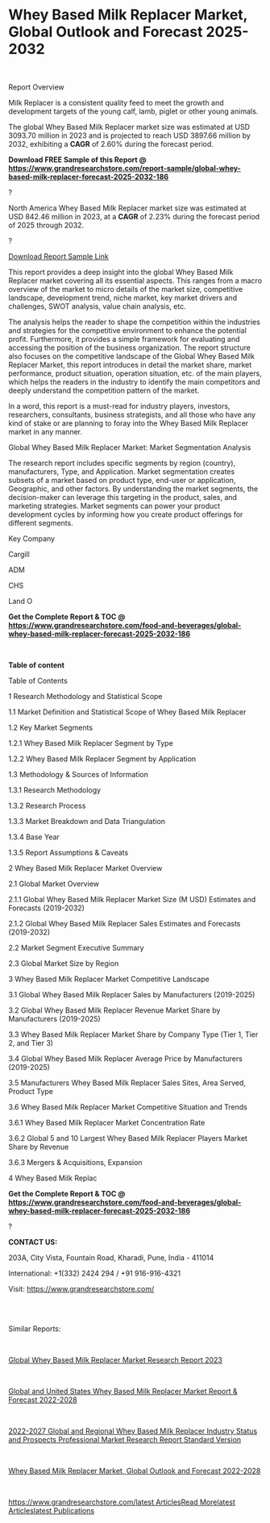 <h1>Whey Based Milk Replacer Market, Global Outlook and Forecast 2025-2032</h1><br/><p>Report Overview</p>
 
 
 
 <p>Milk Replacer is a consistent quality feed to meet the growth and development targets of the young calf, lamb, piglet or other young animals.</p>
 
 
 
 <p>The global Whey Based Milk Replacer market size was estimated at USD 3093.70 million in 2023 and is projected to reach USD 3897.66 million by 2032, exhibiting a <strong>CAGR</strong> of 2.60% during the forecast period.</p>
 
 
 
 <div><b>Download FREE Sample of this Report @ <a href="https://www.grandresearchstore.com/report-sample/global-whey-based-milk-replacer-forecast-2025-2032-186">https://www.grandresearchstore.com/report-sample/global-whey-based-milk-replacer-forecast-2025-2032-186</a></b></div>
 
 
 
 <p>? </p>
 
 
 
 <p>North America Whey Based Milk Replacer market size was estimated at USD 842.46 million in 2023, at a <strong>CAGR</strong> of 2.23% during the forecast period of 2025 through 2032.</p>
 
 
 
 <p>? </p>
 
 
 
 <p><a href="https://www.grandresearchstore.com/mr-admin/report-sample/global-whey-based-milk-replacer-forecast-2025-2032-186">Download Report Sample Link</a></p>
 
 
 
 <p>This report provides a deep insight into the global Whey Based Milk Replacer market covering all its essential aspects. This ranges from a macro overview of the market to micro details of the market size, competitive landscape, development trend, niche market, key market drivers and challenges, SWOT analysis, value chain analysis, etc.</p>
 
 
 
 <p>The analysis helps the reader to shape the competition within the industries and strategies for the competitive environment to enhance the potential profit. Furthermore, it provides a simple framework for evaluating and accessing the position of the business organization. The report structure also focuses on the competitive landscape of the Global Whey Based Milk Replacer Market, this report introduces in detail the market share, market performance, product situation, operation situation, etc. of the main players, which helps the readers in the industry to identify the main competitors and deeply understand the competition pattern of the market.</p>
 
 
 
 <p>In a word, this report is a must-read for industry players, investors, researchers, consultants, business strategists, and all those who have any kind of stake or are planning to foray into the Whey Based Milk Replacer market in any manner.</p>
 
 
 
 <p>Global Whey Based Milk Replacer Market: Market Segmentation Analysis</p>
 
 
 
 <p>The research report includes specific segments by region (country), manufacturers, Type, and Application. Market segmentation creates subsets of a market based on product type, end-user or application, Geographic, and other factors. By understanding the market segments, the decision-maker can leverage this targeting in the product, sales, and marketing strategies. Market segments can power your product development cycles by informing how you create product offerings for different segments.</p>
 
 
 
 <p>Key Company</p>
 
 
 
 <p>Cargill</p>
 
 
 
 <p>ADM</p>
 
 
 
 <p>CHS</p>
 
 
 
 <p>Land O</p>
 
 
 
 <div><b>Get the Complete Report & TOC @ <a href="https://www.grandresearchstore.com/food-and-beverages/global-whey-based-milk-replacer-forecast-2025-2032-186">https://www.grandresearchstore.com/food-and-beverages/global-whey-based-milk-replacer-forecast-2025-2032-186</a></b></div>
 
 
 
 <p><br />
 
 <b>Table of content</b></p>
 
 
 
 <p>Table of Contents<br />
 
 1 Research Methodology and Statistical Scope<br />
 
 1.1 Market Definition and Statistical Scope of Whey Based Milk Replacer<br />
 
 1.2 Key Market Segments<br />
 
 1.2.1 Whey Based Milk Replacer Segment by Type<br />
 
 1.2.2 Whey Based Milk Replacer Segment by Application<br />
 
 1.3 Methodology & Sources of Information<br />
 
 1.3.1 Research Methodology<br />
 
 1.3.2 Research Process<br />
 
 1.3.3 Market Breakdown and Data Triangulation<br />
 
 1.3.4 Base Year<br />
 
 1.3.5 Report Assumptions & Caveats<br />
 
 2 Whey Based Milk Replacer Market Overview<br />
 
 2.1 Global Market Overview<br />
 
 2.1.1 Global Whey Based Milk Replacer Market Size (M USD) Estimates and Forecasts (2019-2032)<br />
 
 2.1.2 Global Whey Based Milk Replacer Sales Estimates and Forecasts (2019-2032)<br />
 
 2.2 Market Segment Executive Summary<br />
 
 2.3 Global Market Size by Region<br />
 
 3 Whey Based Milk Replacer Market Competitive Landscape<br />
 
 3.1 Global Whey Based Milk Replacer Sales by Manufacturers (2019-2025)<br />
 
 3.2 Global Whey Based Milk Replacer Revenue Market Share by Manufacturers (2019-2025)<br />
 
 3.3 Whey Based Milk Replacer Market Share by Company Type (Tier 1, Tier 2, and Tier 3)<br />
 
 3.4 Global Whey Based Milk Replacer Average Price by Manufacturers (2019-2025)<br />
 
 3.5 Manufacturers Whey Based Milk Replacer Sales Sites, Area Served, Product Type<br />
 
 3.6 Whey Based Milk Replacer Market Competitive Situation and Trends<br />
 
 3.6.1 Whey Based Milk Replacer Market Concentration Rate<br />
 
 3.6.2 Global 5 and 10 Largest Whey Based Milk Replacer Players Market Share by Revenue<br />
 
 3.6.3 Mergers & Acquisitions, Expansion<br />
 
 4 Whey Based Milk Replac</p>
 
 
 
 <div><b>Get the Complete Report & TOC @ <a href="https://www.grandresearchstore.com/food-and-beverages/global-whey-based-milk-replacer-forecast-2025-2032-186">https://www.grandresearchstore.com/food-and-beverages/global-whey-based-milk-replacer-forecast-2025-2032-186</a></b></div>
 
 
 
 <p>? </p>
 
 
 
 <p><b>CONTACT US:</b><br />
 
 203A, City Vista, Fountain Road, Kharadi, Pune, India - 411014<br />
 
 International: +1(332) 2424 294 / +91 916-916-4321<br />
 
 Visit: <a href="https://www.grandresearchstore.com/">https://www.grandresearchstore.com/</a><br />
 
 <br />
 
 <br />
 
 Similar Reports:<br />
 
 <br />
 
 <a href="https://www.grandresearchstore.com/food-and-beverages/global-whey-based-milk-replacer-2023-423">Global Whey Based Milk Replacer Market Research Report 2023</a><br />
 
 <br />
 
 <a href="https://www.grandresearchstore.com/food-and-beverages/global-united-states-whey-based-milk-replacer-2022-2028-159">Global and United States Whey Based Milk Replacer Market Report & Forecast 2022-2028</a><br />
 
 <br />
 
 <a href="https://www.grandresearchstore.com/food-and-beverages/global-regional-whey-based-milk-replacer-2022-2027-280">2022-2027 Global and Regional Whey Based Milk Replacer Industry Status and Prospects Professional Market Research Report Standard Version</a><br />
 
 <br />
 
 <a href="https://www.grandresearchstore.com/food-and-beverages/global-whey-based-milk-replacer-forecast-2022-2028-388">Whey Based Milk Replacer Market, Global Outlook and Forecast 2022-2028</a><br />
 
 <br />
 
 <a href="https://gyeongbokgung.com">https://www.grandresearchstore.com/</a><a href="https://hallyeomaritime.com">latest Articles</a><a href="https://jingwansa.com">Read More</a><a href="https://nguoiviet.jp/">latest Articles</a><a href="https://www.intelmarketresearch.com/">latest Publications</a></p>